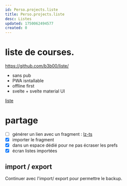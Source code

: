 ```yaml
---
id: Perso.projects.liste
title: Perso.projects.liste
desc: Listes
updated: 1750062494577
created: 0
---
```

# liste de courses.

<https://github.com/b3b00/liste/>

* sans pub
* PWA isntallable
* offline first
* svelte + svelte material UI

[liste](https://liste-de-courses.pages.dev/)

# partage

* [ ] générer un lien avec un fragment : [lz-ts](https://www.npmjs.com/package/lz-ts)
* [x] importer le fragment
* [x] dans un espace dédié pour ne pas écraser les prefs
* [x] écran listes importées

## import / export

Continuer avec l'import/ export pour permettre le backup.

